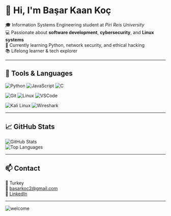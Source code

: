 # 👋 Hi, I'm Başar Kaan Koç

🎓 Information Systems Engineering student at *Piri Reis University*  
💻 Passionate about **software development**, **cybersecurity**, and **Linux systems**  
🌱 Currently learning Python, network security, and ethical hacking  
📚 Lifelong learner & tech explorer

---

## 🧰 Tools & Languages

![Python](https://img.shields.io/badge/Python-3776AB?style=for-the-badge&logo=python&logoColor=white)
![JavaScript](https://img.shields.io/badge/JavaScript-F7DF1E?style=for-the-badge&logo=javascript&logoColor=black)
![C](https://img.shields.io/badge/C-00599C?style=for-the-badge&logo=c&logoColor=white)

![Git](https://img.shields.io/badge/Git-F05032?style=for-the-badge&logo=git&logoColor=white)
![Linux](https://img.shields.io/badge/Linux-FCC624?style=for-the-badge&logo=linux&logoColor=black)
![VSCode](https://img.shields.io/badge/VSCode-007ACC?style=for-the-badge&logo=visual-studio-code&logoColor=white)

![Kali Linux](https://img.shields.io/badge/Kali_Linux-557C94?style=for-the-badge&logo=kalilinux&logoColor=white)
![Wireshark](https://img.shields.io/badge/Wireshark-1679A7?style=for-the-badge&logo=wireshark&logoColor=white)

---

## 📈 GitHub Stats

![GitHub Stats](https://github-readme-stats.vercel.app/api?username=basarkaankoc&show_icons=true&theme=tokyonight)  
![Top Languages](https://github-readme-stats.vercel.app/api/top-langs/?username=basarkaankoc&layout=compact&theme=tokyonight)

---

## 📫 Contact

📍 Turkey  
📧 basarkoc2@gmail.com  
🔗 [LinkedIn](https://www.linkedin.com/in/başar-kaan-koç)

---

![welcome](https://media.giphy.com/media/QNFhOolVeCzPQ2Mx85/giphy.gif)


<!--
**basarkaankoc/basarkaankoc** is a ✨ _special_ ✨ repository because its `README.md` (this file) appears on your GitHub profile.

Here are some ideas to get you started:

- 🔭 I’m currently working on ...
- 🌱 I’m currently learning ...
- 👯 I’m looking to collaborate on ...
- 🤔 I’m looking for help with ...
- 💬 Ask me about ...
- 📫 How to reach me: ...
- 😄 Pronouns: ...
- ⚡ Fun fact: ...
-->
